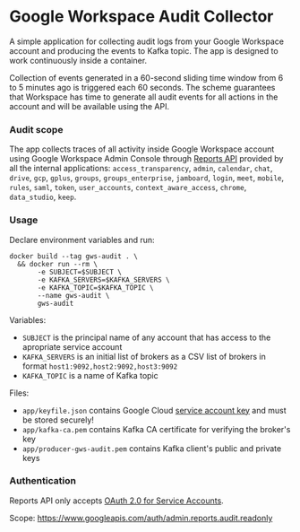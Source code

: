 # Google Workspace Audit Collector

A simple application for collecting audit logs from your Google Workspace account and producing the events to Kafka topic. The app is designed to work continuously inside a container.

Collection of events generated in a 60-second sliding time window from 6 to 5 minutes ago is triggered each 60 seconds. The scheme guarantees that Workspace has time to generate all audit events for all actions in the account and will be available using the API.

### Audit scope

The app collects traces of all activity inside Google Workspace account using Google Workspace Admin Console through [Reports API](https://developers.google.com/admin-sdk/reports) provided by all the internal applications: `access_transparency`, `admin`, `calendar`, `chat`, `drive`, `gcp`, `gplus`, `groups`, `groups_enterprise`, `jamboard`, `login`, `meet`, `mobile`, `rules`, `saml`, `token`, `user_accounts`, `context_aware_access`, `chrome`, `data_studio`, `keep`.

### Usage

Declare environment variables and run:

```
docker build --tag gws-audit . \
  && docker run --rm \
       -e SUBJECT=$SUBJECT \
       -e KAFKA_SERVERS=$KAFKA_SERVERS \
       -e KAFKA_TOPIC=$KAFKA_TOPIC \
       --name gws-audit \
       gws-audit
```

Variables:
- `SUBJECT` is the principal name of any account that has access to the apropriate service account
- `KAFKA_SERVERS` is an initial list of brokers as a CSV list of brokers in format `host1:9092,host2:9092,host3:9092`
- `KAFKA_TOPIC` is a name of Kafka topic

Files:
- `app/keyfile.json` contains Google Cloud [service account key](https://cloud.google.com/iam/docs/creating-managing-service-account-keys) and must be stored securely!
- `app/kafka-ca.pem` contains Kafka CA certificate for verifying the broker's key
- `app/producer-gws-audit.pem` contains Kafka client's public and private keys


### Authentication

Reports API only accepts [OAuth 2.0 for Service Accounts](https://developers.google.com/identity/protocols/oauth2/service-account).

Scope: https://www.googleapis.com/auth/admin.reports.audit.readonly
